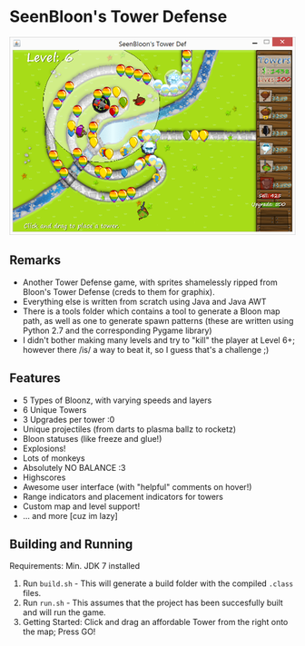 # SeenBloon's Tower Defense
![](/ScreenShots/screenshot1.png?raw=true "Yes, balancing wasn't exactly on my list :P")
## Remarks
- Another Tower Defense game, with sprites shamelessly ripped from Bloon's Tower Defense (creds to them for graphix).
- Everything else is written from scratch using Java and Java AWT
- There is a tools folder which contains a tool to generate a Bloon map path, as well as one to generate spawn patterns (these are written using Python 2.7 and the corresponding Pygame library)
- I didn't bother making many levels and try to "kill" the player at Level 6+; however there /is/ a way to beat it, so I guess that's a challenge ;)

## Features
- 5 Types of Bloonz, with varying speeds and layers
- 6 Unique Towers
- 3 Upgrades per tower :0
- Unique projectiles (from darts to plasma ballz to rocketz)
- Bloon statuses (like freeze and glue!)
- Explosions!
- Lots of monkeys
- Absolutely NO BALANCE :3
- Highscores
- Awesome user interface (with "helpful" comments on hover!)
- Range indicators and placement indicators for towers
- Custom map and level support!
- ... and more [cuz im lazy]

## Building and Running
Requirements: Min. JDK 7 installed
1) Run `build.sh` - This will generate a build folder with the compiled `.class` files.
2) Run `run.sh` - This assumes that the project has been succesfully built and will run the game.
3) Getting Started: Click and drag an affordable Tower from the right onto the map; Press GO!
